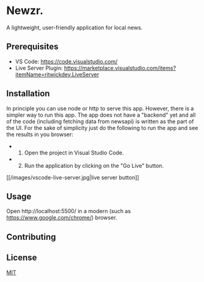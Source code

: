 # Newzr.
A lightweight, user-friendly application for local news.

## Prerequisites

* VS Code: https://code.visualstudio.com/
* Live Server Plugin: https://marketplace.visualstudio.com/items?itemName=ritwickdey.LiveServer 

## Installation
In principle you can use node or http to serve this app. However, there is a simpler way to run this app. The app does not have a "backend" yet and all of the code (including fetching data from newsapi) is written as the part of the UI. For the sake of simplicity just do the following to run the app and see the results in you browser:

* 1. Open the project in Visual Studio Code.
* 2. Run the application by clicking on the "Go Live" button.

[[/images/vscode-live-server.jpg|live server button]]



## Usage

Open http://localhost:5500/ in a modern (such as https://www.google.com/chrome/) browser.

## Contributing


## License
[MIT](https://choosealicense.com/licenses/mit/)
